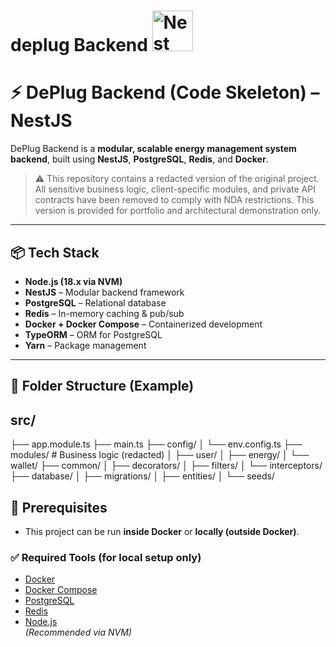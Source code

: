 <h1>deplug Backend
  <a
    href="http://nestjs.com/"
    target="blank"
  >
    <img
      src="https://nestjs.com/img/logo_text.svg"
      width="65"
      alt="Nest Logo"
    />
  </a>
</h1>

# ⚡ DePlug Backend (Code Skeleton) – NestJS

DePlug Backend is a **modular, scalable energy management system backend**, built using **NestJS**, **PostgreSQL**, **Redis**, and **Docker**.

> ⚠️ This repository contains a redacted version of the original project. All sensitive business logic, client-specific modules, and private API contracts have been removed to comply with NDA restrictions. This version is provided for portfolio and architectural demonstration only.

---

## 📦 Tech Stack

- **Node.js (18.x via NVM)**
- **NestJS** – Modular backend framework
- **PostgreSQL** – Relational database
- **Redis** – In-memory caching & pub/sub
- **Docker + Docker Compose** – Containerized development
- **TypeORM** – ORM for PostgreSQL
- **Yarn** – Package management

---

## 🚀 Folder Structure (Example)

## src/
├── app.module.ts
├── main.ts
├── config/
│ └── env.config.ts
├── modules/ # Business logic (redacted)
│ ├── user/
│ ├── energy/
│ └── wallet/
├── common/
│ ├── decorators/
│ ├── filters/
│ └── interceptors/
├── database/
│ ├── migrations/
│ ├── entities/
│ └── seeds/


## 🧰 Prerequisites

 - This project can be run **inside Docker** or **locally (outside Docker)**.

### ✅ Required Tools (for local setup only)
- [Docker](https://docs.docker.com/get-docker/)
- [Docker Compose](https://docs.docker.com/compose/install/)
- [PostgreSQL](https://www.postgresql.org/download/)
- [Redis](https://redis.io/docs/getting-started/installation/)
- [Node.js](https://nodejs.org/)  
  *(Recommended via NVM)*
